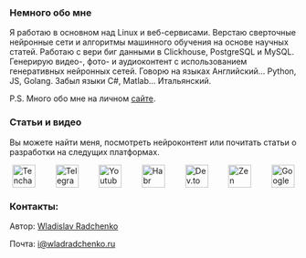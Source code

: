 ### Немного обо мне

Я работаю в основном над Linux и веб-сервисами.
Верстаю сверточные нейронные сети и алгоритмы машинного обучения на основе научных статей.
Работаю с вери биг данными в Clickhouse, PostgreSQL и MySQL.
Генерирую видео-, фото- и аудиоконтент с использованием генеративных нейронных сетей.
Говорю на языках Английский... Python, JS, Golang.
Забыл языки C#, Matlab... Итальянский.

P.S. Много обо мне на личном [сайте](wladradchenko.ru).

### Статьи и видео

Вы можете найти меня, посмотреть нейроконтент или почитать статьи о разработки на следущих платформах.

<div id="badges" align="left" style="display: flex; justify-content: space-around;">
    <a href="https://tenchat.ru/wladradchenko" target="_blank">
      <img src="https://github.com/wladradchenko/help.wladradchenko.ru/blob/1af1f90a50f9bc9df67e935a15a8d4237eb36d91/social/tenchat.png" width="40" height="40" alt="Tenchat Badge" />
    </a>
    &nbsp;&nbsp;&nbsp;&nbsp;
    <a href="https://t.me/wladradchenko" target="_blank">
      <img src="https://github.com/wladradchenko/help.wladradchenko.ru/blob/1af1f90a50f9bc9df67e935a15a8d4237eb36d91/social/tg.png" width="40" height="40" alt="Telegram Badge" />
    </a>
    &nbsp;&nbsp;&nbsp;&nbsp;
    <a href="https://www.youtube.com/@wladradchenko" target="_blank">
      <img src="https://github.com/wladradchenko/help.wladradchenko.ru/blob/1af1f90a50f9bc9df67e935a15a8d4237eb36d91/social/youtube.png" width="40" height="40" alt="Youtube"/>
    </a>
    &nbsp;&nbsp;&nbsp;&nbsp;
    <a href="https://habr.com/ru/users/wladradchenko" target="_blank">
      <img src="https://github.com/wladradchenko/help.wladradchenko.ru/blob/1af1f90a50f9bc9df67e935a15a8d4237eb36d91/social/habr.png" width="40" height="40" alt="Habr Badge"/>
    </a>
    &nbsp;&nbsp;&nbsp;&nbsp;
    <a href="https://dev.to/wladradchenko" target="_blank">
      <img src="https://github.com/wladradchenko/help.wladradchenko.ru/blob/1af1f90a50f9bc9df67e935a15a8d4237eb36d91/social/dev.png" width="40" height="40" alt="Dev.to Badge"/>
    </a>
    &nbsp;&nbsp;&nbsp;&nbsp;
    <a href="https://dzen.ru/wladradchenko" target="_blank">
      <img src="https://github.com/wladradchenko/help.wladradchenko.ru/blob/1af1f90a50f9bc9df67e935a15a8d4237eb36d91/social/dzen.png" width="40" height="40" alt="Zen Badge"/>
    </a>
    &nbsp;&nbsp;&nbsp;&nbsp;
    <a href="https://play.google.com/store/apps/dev?id=7976922698544412840" target="_blank">
      <img src="https://github.com/wladradchenko/help.wladradchenko.ru/blob/1af1f90a50f9bc9df67e935a15a8d4237eb36d91/social/play.png" width="40" height="40" alt="Google Play Badge"/>
    </a>
</div>

### Контакты:

Автор: [Wladislav Radchenko](https://github.com/wladradchenko/)

Почта: [i@wladradchenko.ru](https://github.com/wladradchenko/wunjo.wladradchenko.ru/blob/main/i@wladradchenko.ru)